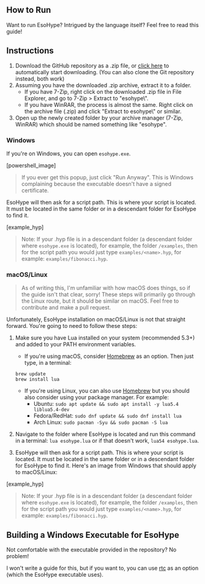 ## How to Run
Want to run EsoHype? Intrigued by the language itself? Feel free to read this guide!

## Instructions
1. Download the GitHub repository as a .zip file, or [click here](https://github.com/solarcosmic/EsoHype/archive/refs/heads/main.zip) to automatically start downloading. (You can also clone the Git repository instead, both work)
2. Assuming you have the downloaded .zip archive, extract it to a folder.
    - If you have 7-Zip, right click on the downloaded .zip file in File Explorer, and go to 7-Zip > Extract to "esohype\\".
    - If you have WinRAR, the process is almost the same. Right click on the archive file (.zip) and click "Extract to esohype\\" or similar.
3. Open up the newly created folder by your archive manager (7-Zip, WinRAR) which should be named something like "esohype".
### Windows
If you're on Windows, you can open `esohype.exe`.

[powershell_image]

> If you ever get this popup, just click "Run Anyway". This is Windows complaining because the executable doesn't have a signed certificate.

EsoHype will then ask for a script path. This is where your script is located. It must be located in the same folder or in a descendant folder for EsoHype to find it.

[example_hyp]

> Note: If your .hyp file is in a descendant folder (a descendant folder where `esohype.exe` is located), for example, the folder `/examples`, then for the script path you would just type `examples/<name>.hyp`, for example: `examples/fibonacci.hyp`.

### macOS/Linux
> As of writing this, I'm unfamiliar with how macOS does things, so if the guide isn't that clear, sorry! These steps will primarily go through the Linux route, but it should be similar on macOS. Feel free to contribute and make a pull request.

Unfortunately, EsoHype installation on macOS/Linux is not that straight forward. You're going to need to follow these steps:
1. Make sure you have Lua installed on your system (recommended 5.3+) and added to your PATH environment variables.
    - If you're using macOS, consider [Homebrew](https://brew.sh/) as an option. Then just type, in a terminal:
    ```
    brew update
    brew install lua
    ```
    - If you're using Linux, you can also use [Homebrew](https://brew.sh/) but you should also consider using your package manager. For example:
        - Ubuntu: `sudo apt update && sudo apt install -y lua5.4 liblua5.4-dev`
        - Fedora/RedHat: `sudo dnf update && sudo dnf install lua`
        - Arch Linux: `sudo pacman -Syu && sudo pacman -S lua`

2. Navigate to the folder where EsoHype is located and run this command in a terminal:
`lua esohype.lua` or if that doesn't work, `lua54 esohype.lua`.

3. EsoHype will then ask for a script path. This is where your script is located. It must be located in the same folder or in a descendant folder for EsoHype to find it. Here's an image from Windows that should apply to macOS/Linux:

[example_hyp]

> Note: If your .hyp file is in a descendant folder (a descendant folder where `esohype.exe` is located), for example, the folder `/examples`, then for the script path you would just type `examples/<name>.hyp`, for example: `examples/fibonacci.hyp`.

## Building a Windows Executable for EsoHype
Not comfortable with the executable provided in the repository? No problem!

I won't write a guide for this, but if you want to, you can use [rtc](https://github.com/samyeyo/rtc) as an option (which the EsoHype executable uses).